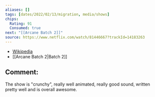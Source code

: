 ```yaml
---
aliases: []
tags: [dates/2022/02/13/migration, media/shows]
chips:
  Rating: 91
  Consumed: true
next: "[[Arcane Batch 2]]"
source: https://www.netflix.com/watch/81446667?trackId=14183263
---
```

- [Wikipedia](https://en.wikipedia.org/wiki/Arcane_(TV_series))
- [[Arcane Batch 2|Batch 2]]

## Comment:
  The show is "crunchy", really well animated, really good sound, written pretty well and is overall awesome. 
